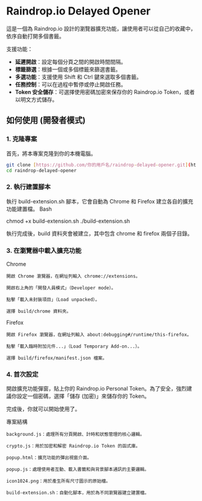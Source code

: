 # Raindrop.io Delayed Opener

這是一個為 Raindrop.io 設計的瀏覽器擴充功能，讓使用者可以從自己的收藏中，依序自動打開多個書籤。

支援功能：
- **延遲開啟**：設定每個分頁之間的開啟時間間隔。
- **標籤篩選**：根據一個或多個標籤來篩選書籤。
- **多選功能**：支援使用 Shift 和 Ctrl 鍵來選取多個書籤。
- **任務控制**：可以在過程中暫停或停止開啟任務。
- **Token 安全儲存**：可選擇使用密碼加密來保存你的 Raindrop.io Token，或者以明文方式儲存。

## 如何使用 (開發者模式)

### 1. 克隆專案

首先，將本專案克隆到你的本機電腦。

```sh
git clone [https://github.com/你的用戶名/raindrop-delayed-opener.git](https://github.com/你的用戶名/raindrop-delayed-opener.git)
cd raindrop-delayed-opener
```
### 2. 執行建置腳本

執行 build-extension.sh 腳本，它會自動為 Chrome 和 Firefox 建立各自的擴充功能建置檔。
Bash

chmod +x build-extension.sh
./build-extension.sh

執行完成後，build 資料夾會被建立，其中包含 chrome 和 firefox 兩個子目錄。

### 3. 在瀏覽器中載入擴充功能

Chrome

    開啟 Chrome 瀏覽器，在網址列輸入 chrome://extensions。

    開啟右上角的「開發人員模式」（Developer mode）。

    點擊「載入未封裝項目」（Load unpacked）。

    選擇 build/chrome 資料夾。

Firefox

    開啟 Firefox 瀏覽器，在網址列輸入 about:debugging#/runtime/this-firefox。

    點擊「載入臨時附加元件...」（Load Temporary Add-on...）。

    選擇 build/firefox/manifest.json 檔案。

### 4. 首次設定

開啟擴充功能彈窗，貼上你的 Raindrop.io Personal Token。為了安全，強烈建議你設定一個密碼，選擇「儲存 (加密)」來儲存你的 Token。

完成後，你就可以開始使用了。

專案結構

    background.js：處理所有分頁開啟、計時和狀態管理的核心邏輯。

    crypto.js：用於加密和解密 Raindrop.io Token 的函式庫。

    popup.html：擴充功能的彈出視窗介面。

    popup.js：處理使用者互動、載入書籤和與背景腳本通訊的主要邏輯。

    icon1024.png：用於產生所有尺寸圖示的原始檔。

    build-extension.sh：自動化腳本，用於為不同瀏覽器建立建置檔。
